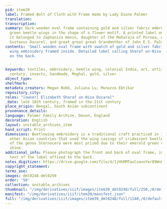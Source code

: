 ```yaml
---
pid: item39
label: Framed Bolt of Cloth with Frame made by Lady Dione Palmer
translation:
transcription:
summary: Dark wooden oval frame containing gold and silver fabric embroidered with
  green beetle wings in the shape of a flower motif. A printed label on the back states
  it belonged to Zaphaniza Hanin, daughter of the Maharaja of Purnea, wife of Gerard
  Gustavus Ducarel, and great great great Grandmother of John E.S. Palmer.
contents: 'Small wooden oval frame with swatch of gold and silver fabric with beetle
  wing embroidery framed inside. Detailed label calling Sharaf un-Nisa ''Zaphanaiza''
  on the back.

  '
keywords: textiles, embroidery, beetle wing, colonial India, art, attire, craft, 18th
  century, insects, handmade, Mughal, gold, silver
object_type:
shelfmark:
metadata_creators: Megan Robb, Juliana Lu, Munazza Ebtikar
repository_city:
roles: "[owner] Elizabeth Sharaf un-Nisa Ducarel"
_date: late 18th century, framed in the 21st century
place_origin: Bengal, South Asian subcontinent
provenance_details:
language: Palmer Family Archive, Devon, England
decoration: English
layout: unstable_archives_item
hand_script: Print
dimensions: Beetlewing embroidery is a traditional craft practiced in India and several
  other Asian countries that used the wing casings of iridescent beetles. Beetles
  of the genus Sternocera were most prized due to their emerald green color and metallic
  shine.
additional_info: Please photograph the front and back of oval frame, including the
  text of the label affixed to the back.
notes_digitizer: https://drive.google.com/file/d/1jHhRMTasCxavoYer89Wn8_Xn65nL0sW0/view?usp=sharing
copyright_statement:
terms_use:
images: dml0248-dml0250
order: '50'
collection: unstable_archives
thumbnail: "/img/derivatives/iiif/images/item39_dml0248/full/250,/0/default.jpg"
manifest: "/img/derivatives/iiif/item39/manifest.json"
full: "/img/derivatives/iiif/images/item39_dml0248/full/1140,/0/default.jpg"
---
```

